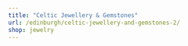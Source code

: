 ```yaml
---
title: "Celtic Jewellery & Gemstones"
url: /edinburgh/celtic-jewellery-and-gemstones-2/
shop: jewelry
---
```

